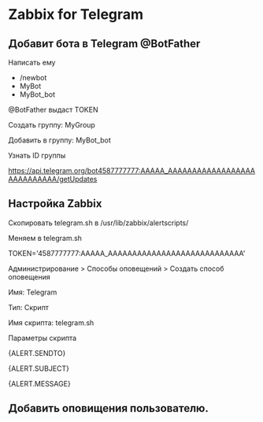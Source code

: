 # Zabbix for Telegram

## Добавит бота в Telegram @BotFather
Написать ему 

* /newbot
* MyBot
* MyBot_bot

@BotFather выдаст TOKEN

Создать группу: MyGroup

Добавить в группу:  MyBot_bot

Узнать ID группы

https://api.telegram.org/bot4587777777:AAAAA_AAAAAAAAAAAAAAAAAAAAAAAAAAAA/getUpdates

## Настройка Zabbix
Скопировать telegram.sh  в /usr/lib/zabbix/alertscripts/


Меняем в telegram.sh

TOKEN='4587777777:AAAAA_AAAAAAAAAAAAAAAAAAAAAAAAAAAA'


Администрирование > Способы оповещений > Создать способ оповещения

Имя: Telegram

Тип: Скрипт

Имя скрипта: telegram.sh

Параметры скрипта

{ALERT.SENDTO}

{ALERT.SUBJECT}

{ALERT.MESSAGE}

## Добавить оповищения пользователю.
